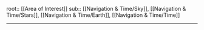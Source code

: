 
root:: [[Area of Interest]]
sub:: [[Navigation & Time/Sky]], [[Navigation & Time/Stars]], [[Navigation & Time/Earth]], [[Navigation & Time/Time]]

---
